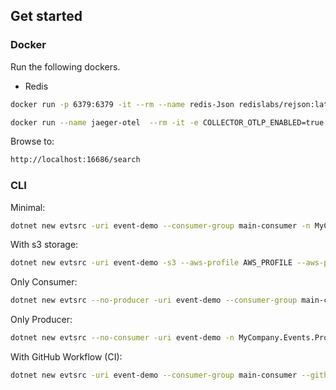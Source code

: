 ## Get started 

### Docker

Run the following dockers.

- Redis

```bash
docker run -p 6379:6379 -it --rm --name redis-Json redislabs/rejson:latest
```

```bash
docker run --name jaeger-otel  --rm -it -e COLLECTOR_OTLP_ENABLED=true -p 16686:16686 -p 4317:4317 -p 4318:4318  jaegertracing/all-in-one:latest
```

Browse to:
```bash
http://localhost:16686/search
```

### CLI

Minimal:

```bash
dotnet new evtsrc -uri event-demo --consumer-group main-consumer -n MyCompany.Events -eb MyEvent
```

With s3 storage:  

```bash
dotnet new evtsrc -uri event-demo -s3 --aws-profile AWS_PROFILE --aws-profile-region us-east-1 --s3-bucket event-sourcing-demo --consumer-group main-consumer -n MyCompany.Events -eb MyEvent
```

Only Consumer:  

```bash
dotnet new evtsrc --no-producer -uri event-demo --consumer-group main-consumer -n MyCompany.Events.Consumer -eb MyEvent
```  

Only Producer:  

```bash
dotnet new evtsrc --no-consumer -uri event-demo -n MyCompany.Events.Producer -eb MyEvent
```  

With GitHub Workflow (CI):  

```bash
dotnet new evtsrc -uri event-demo --consumer-group main-consumer --github-ci --git-email ci-mail@gmail.com -n MyCompany.Events -eb MyEvent
```  
